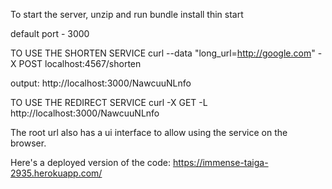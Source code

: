 To start the server, unzip and run
bundle install
thin start

default port - 3000

TO USE THE SHORTEN SERVICE
curl --data "long_url=http://google.com" -X POST localhost:4567/shorten

output: http://localhost:3000/NawcuuNLnfo

TO USE THE REDIRECT SERVICE
curl -X GET -L http://localhost:3000/NawcuuNLnfo


The root url also has a ui interface to allow using the service on the browser.

Here's a deployed version of the code:
https://immense-taiga-2935.herokuapp.com/
